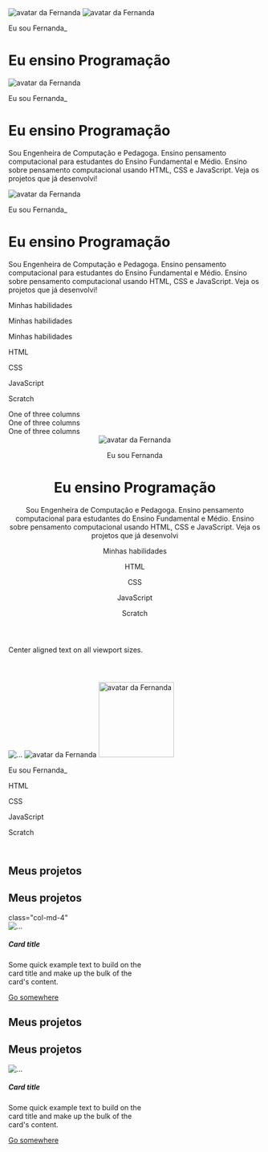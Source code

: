 <!DOCTYPE html>
<html lang="pt-br">
  <head>
    <meta charset="UTF-8" />
    <meta name="viewport" content="width=device-width, initial-scale=1.0" />
    <title>Document</title>
  </head>
  <body></body>
</html><!DOCTYPE html>
<html lang="pt-br">
  <head>
    <meta charset="UTF-8" />
    <meta name="viewport" content="width=device-width, initial-scale=1.0" />
    <link rel="stylesheet" href="style.css" />
    <title>Meu portfólio</title>
  </head>
  <body></body>
</html><body>
  <img src="img/avatar-perfil.png" alt="avatar da Fernanda" srcset="" />
</body><body>
  <img src="img/avatar-perfil.png" alt="avatar da Fernanda" srcset="" />
  <p>Eu sou Fernanda_</p>
  <h1>Eu ensino Programação</h1>
</body><body>
  <img src="img/avatar-perfil.png" alt="avatar da Fernanda" srcset="" />
  <p>Eu sou Fernanda_</p>
  <h1>Eu ensino Programação</h1>
  <p>
    Sou Engenheira de Computação e Pedagoga. Ensino pensamento computacional
    para estudantes do Ensino Fundamental e Médio. Ensino sobre pensamento
    computacional usando HTML, CSS e JavaScript. Veja os projetos que já
    desenvolvi!
  </p>
</body><body>
  <img src="img/avatar-perfil.png" alt="avatar da Fernanda" srcset="" />
  <p>Eu sou Fernanda_</p>
  <h1>Eu ensino Programação</h1>
  <p>
    Sou Engenheira de Computação e Pedagoga. Ensino pensamento computacional
    para estudantes do Ensino Fundamental e Médio. Ensino sobre pensamento
    computacional usando HTML, CSS e JavaScript. Veja os projetos que já
    desenvolvi!
  </p>
  <p>Minhas habilidades</p>
</body><body>
  <!-- código omitido -->
  <p>Minhas habilidades</p>
  <div></div>
</body><body>
  <!-- código omitido -->
  <p>Minhas habilidades</p>
  <div>
    <p>HTML</p>
    <p>CSS</p>
    <p>JavaScript</p>
    <p>Scratch</p>
  </div>
</body><div class="container">
  <!-- Content here -->
</div><div class="container text-center">
  <div class="row align-items-start">
    <div class="col">One of three columns</div>
    <div class="col">One of three columns</div>
    <div class="col">One of three columns</div>
  </div>
</div><!-- código omitido -->
<body>
  <header class="container">
    <img src="img/avatar-perfil.png" alt="avatar da Fernanda" srcset="" />
    <p>Eu sou Fernanda</p>
    <h1>Eu ensino Programação</h1>
    <p>
      Sou Engenheira de Computação e Pedagoga. Ensino pensamento computacional
      para estudantes do Ensino Fundamental e Médio. Ensino sobre pensamento
      computacional usando HTML, CSS e JavaScript. Veja os projetos que já
      desenvolvi
    </p>
    <p>Minhas habilidades</p>
    <div>
      <p>HTML</p>
      <p>CSS</p>
      <p>JavaScript</p>
      <p>Scratch</p>
    </div>
  </header>
</body><p class="text-center">Center aligned text on all viewport sizes.</p><body>
  <header class="container text-center">
    <!-- Código omitido -->
  </header>
</body><img src="..." class="rounded-circle" alt="..." /><body>
  <!-- Código omitido -->
  <img
    src="img/avatar-perfil.png"
    alt="avatar da Fernanda"
    class="rounded-circle"
    srcset=""
  />
  <!-- Código omitido -->
</body><body>
  <!-- Código omitido -->
  <img
    src="img/avatar-perfil.png"
    alt="avatar da Fernanda"
    class="rounded-circle"
    width="150"
    height="150"
    srcset=""
  />
  <!-- Código omitido -->
</body><body>
  <!-- Código omitido -->
  <p class="lead">Eu sou Fernanda_</p>
  <!-- Código omitido -->
</body><body>
  <!-- Código omitido -->
  <div>
    <p class="badge bg-secondary">HTML</p>
    <p class="badge bg-secondary">CSS</p>
    <p class="badge bg-secondary">JavaScript</p>
    <p class="badge bg-secondary">Scratch</p>
  </div>
  <!-- Código omitido -->
</body><header>
  <!-- código omitido -->
</header>
<main class="container"></main><main class="container">
  <h2>Meus projetos</h2>
</main><main class="container">
  <h2>Meus projetos</h2>
  <div class="row">
    <div></div>
  </div>
</main>class="col-md-4"<div class="card" style="width: 18rem;">
  <img src="..." class="card-img-top" alt="..." />
  <div class="card-body">
    <h5 class="card-title">Card title</h5>
    <p class="card-text">
      Some quick example text to build on the card title and make up the bulk of
      the card's content.
    </p>
    <a href="#" class="btn btn-primary">Go somewhere</a>
  </div>
</div><main class="container">
  <h2>Meus projetos</h2>
  <div class="row">
    <div class="col-md-4"></div>
  </div>
</main><main class="container">
  <h2>Meus projetos</h2>
  <div class="row">
    <div class="col-md-4">
      <div class="card" style="width: 18rem;">
        <img src="..." class="card-img-top" alt="..." />
        <div class="card-body">
          <h5 class="card-title">Card title</h5>
          <p class="card-text">
            Some quick example text to build on the card title and make up the
            bulk of the card's content.
          </p>
          <a href="#" class="btn btn-primary">Go somewhere</a>
        </div>
      </div>
    </div>
  </div>
</main>
